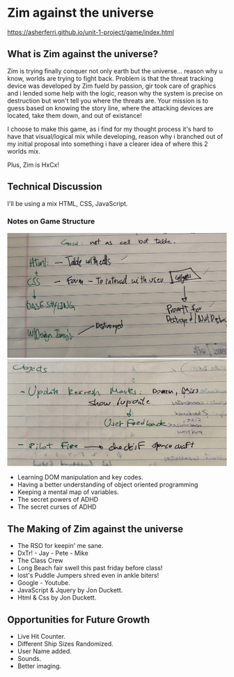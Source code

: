 # Zim against the universe

https://asherferri.github.io/unit-1-project/game/index.html

## What is Zim against the universe?

Zim is trying finally conquer not only earth but the universe... reason why u know, worlds are trying to fight back. Problem is that the threat tracking device was developed by Zim fueld by passion, gir took care of graphics and i lended some help with the logic, reason why the system is precise on destruction but won't tell you where the threats are. Your mission is to guess based on knowing the story line, where the attacking devices are located, take them down, and out of existance!

I choose to make this game, as i find for my thought process it's hard to have that visual/logical mix while developing, reason why i branched out of my initial proposal into something i have a clearer idea of where this 2 worlds mix.

Plus, Zim is HxCx!

## Technical Discussion

I'll be using a mix HTML, CSS, JavaScript.

### Notes on Game Structure
![Wireframe](./assets/IMG_0712.JPG)
![Wireframe](./assets/IMG_0713.JPG)

- Learning DOM manipulation and key codes.
- Having a better understanding of object oriented programming
- Keeping a mental map of variables.
- The secret powers of ADHD
- The secret curses of ADHD

## The Making of Zim against the universe

- The RSO for keepin' me sane.
- DxTr! - Jay - Pete - Mike
- The Class Crew
- Long Beach fair swell this past friday before class!
- lost's Puddle Jumpers shred even in ankle biters!
- Google - Youtube.
- JavaScript & Jquery by Jon Duckett.
- Html & Css by Jon Duckett.

## Opportunities for Future Growth

- Live Hit Counter.
- Different Ship Sizes Randomized.
- User Name added.
- Sounds.
- Better imaging.
